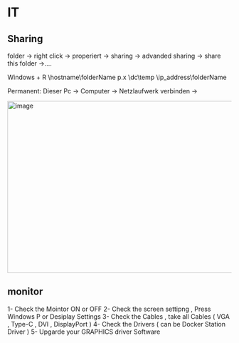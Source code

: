 # IT


## Sharing

folder -> right click -> properiert -> sharing -> advanded sharing -> share this folder ->....

Windows + R
\\hostname\folderName   p.x \\dc\temp
\\ip_address\folderName  

Permanent:
Dieser Pc -> Computer -> Netzlaufwerk verbinden -> 

<img width="1123" height="386" alt="image" src="https://github.com/user-attachments/assets/5cd3c7f5-c0e5-4303-b1ef-4ee1105281da" />      

## monitor

1- Check the Mointor ON or OFF
2- Check the screen settipng , Press Windows P or Desiplay Settings 
3- Check the Cables , take all Cables ( VGA , Type-C , DVI , DisplayPort ) 
4- Check the Drivers ( can be Docker Station Driver ) 
5- Upgarde your GRAPHICS driver Software 

